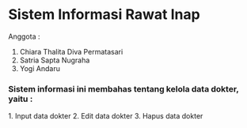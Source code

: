 # Sistem Informasi Rawat Inap
Anggota :
1. Chiara Thalita Diva Permatasari
2. Satria Sapta Nugraha
3. Yogi Andaru

<h3>Sistem informasi ini membahas tentang kelola data dokter, yaitu : </h3>
1. Input data dokter
2. Edit data dokter
3. Hapus data dokter
